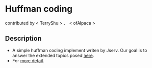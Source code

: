 # Huffman coding
contributed by < TerryShu > 、 < ofAlpaca >
## Description
* A simple huffman coding implement writen by Jserv. Our goal is to answer the extended topics posed [here](https://hackmd.io/s/S1azdiUiX#).
* For [more detail](https://hackmd.io/s/S1Cm3xPTQ).
